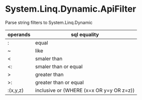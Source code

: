 # System.Linq.Dynamic.ApiFilter
Parse string filters to System.Linq.Dynamic 

 operands | sql equality 
-------  | ---------------------------|
 : | equal
 ~ | like
 < | smaler than
 <: | smaler than or equal
 \>  | greater than
 \>: | greater than or equal
 :(x,y,z) | inclusive or (WHERE (x=x OR y=y OR z=z))
